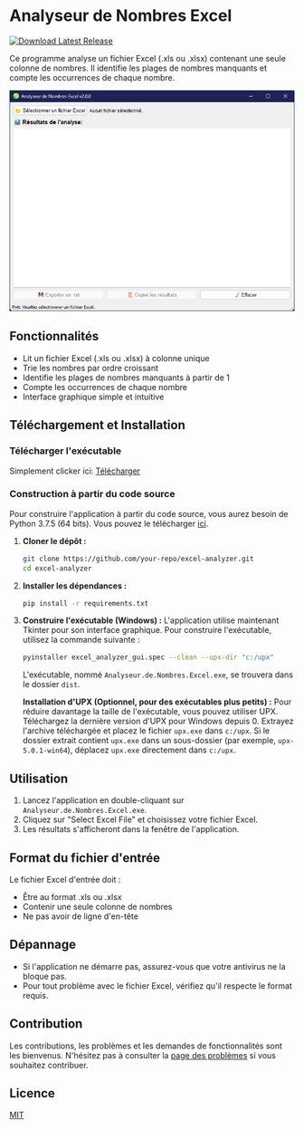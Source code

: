 # Analyseur de Nombres Excel

[![Download Latest Release](https://img.shields.io/github/v/release/anas1412/Analyseur-de-Nombres-Excel?label=Download%20Latest)](https://github.com/anas1412/Analyseur-de-Nombres-Excel/releases/latest/download/Analyseur.de.Nombres.Excel.exe)

Ce programme analyse un fichier Excel (.xls ou .xlsx) contenant une seule colonne de nombres. Il identifie les plages de nombres manquants et compte les occurrences de chaque nombre.

<div align="center">
  <img src="https://github.com/anas1412/Analyseur-de-Nombres-Excel/raw/main/ENA.png" alt="ENA" />
</div>

## Fonctionnalités

- Lit un fichier Excel (.xls ou .xlsx) à colonne unique
- Trie les nombres par ordre croissant
- Identifie les plages de nombres manquants à partir de 1
- Compte les occurrences de chaque nombre
- Interface graphique simple et intuitive

## Téléchargement et Installation

### Télécharger l'exécutable

Simplement clicker ici: [Télécharger](https://github.com/anas1412/Analyseur-de-Nombres-Excel/releases/latest/download/Analyseur.de.Nombres.Excel.exe)

### Construction à partir du code source

Pour construire l'application à partir du code source, vous aurez besoin de Python 3.7.5 (64 bits). Vous pouvez le télécharger [ici](https://www.python.org/downloads/release/python-375/).

1.  **Cloner le dépôt :**
    ```bash
    git clone https://github.com/your-repo/excel-analyzer.git
    cd excel-analyzer
    ```
2.  **Installer les dépendances :**
    ```bash
    pip install -r requirements.txt
    ```
3.  **Construire l'exécutable (Windows) :**
    L'application utilise maintenant Tkinter pour son interface graphique. Pour construire l'exécutable, utilisez la commande suivante :
    ```bash
    pyinstaller excel_analyzer_gui.spec --clean --upx-dir "c:/upx"
    ```
    L'exécutable, nommé `Analyseur.de.Nombres.Excel.exe`, se trouvera dans le dossier `dist`.

    **Installation d'UPX (Optionnel, pour des exécutables plus petits) :**
    Pour réduire davantage la taille de l'exécutable, vous pouvez utiliser UPX. Téléchargez la dernière version d'UPX pour Windows depuis <mcurl name="Versions d'UPX sur GitHub" url="https://github.com/upx/upx/releases/latest"></mcurl> <mcreference link="https://github.com/upx/upx/releases/latest" index="0">0</mcreference>.
    Extrayez l'archive téléchargée et placez le fichier `upx.exe` dans `c:/upx`. Si le dossier extrait contient `upx.exe` dans un sous-dossier (par exemple, `upx-5.0.1-win64`), déplacez `upx.exe` directement dans `c:/upx`.

## Utilisation

1. Lancez l'application en double-cliquant sur `Analyseur.de.Nombres.Excel.exe`.
2. Cliquez sur "Select Excel File" et choisissez votre fichier Excel.
3. Les résultats s'afficheront dans la fenêtre de l'application.

## Format du fichier d'entrée

Le fichier Excel d'entrée doit :

- Être au format .xls ou .xlsx
- Contenir une seule colonne de nombres
- Ne pas avoir de ligne d'en-tête

## Dépannage

- Si l'application ne démarre pas, assurez-vous que votre antivirus ne la bloque pas.
- Pour tout problème avec le fichier Excel, vérifiez qu'il respecte le format requis.

## Contribution

Les contributions, les problèmes et les demandes de fonctionnalités sont les bienvenus. N'hésitez pas à consulter la [page des problèmes](https://github.com/anas1412/Analyseur-de-Nombres-Excel/issues) si vous souhaitez contribuer.

## Licence

[MIT](https://choosealicense.com/licenses/mit/)
